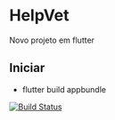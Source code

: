 # HelpVet

Novo projeto em flutter

## Iniciar

- flutter build appbundle

[![Build Status](https://travis-ci.org/maikejo/helpvet-flutter.svg?branch=master)](https://travis-ci.org/maikejo/helpvet-flutter)
